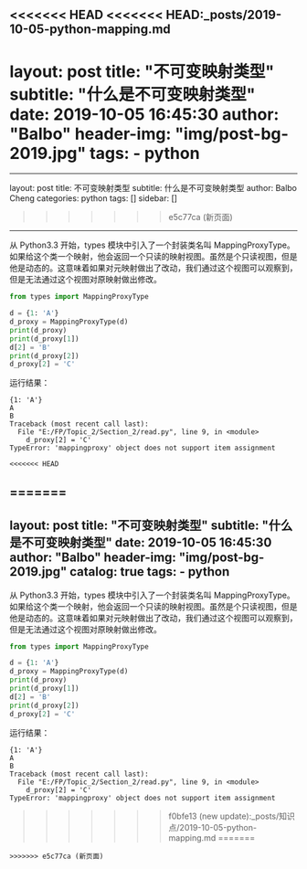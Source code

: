 <<<<<<< HEAD
<<<<<<< HEAD:_posts/2019-10-05-python-mapping.md
---
layout:     post
title:      "不可变映射类型"
subtitle:   "什么是不可变映射类型"
date:       2019-10-05 16:45:30
author:     "Balbo"
header-img: "img/post-bg-2019.jpg"
tags:
    - python
=======
---
layout: post
title: 不可变映射类型
subtitle: 什么是不可变映射类型
author: Balbo Cheng
categories: python
tags: []
sidebar: []
>>>>>>> e5c77ca (新页面)
---
从 Python3.3 开始，types 模块中引入了一个封装类名叫 MappingProxyType。如果给这个类一个映射，他会返回一个只读的映射视图。虽然是个只读视图，但是他是动态的。这意味着如果对元映射做出了改动，我们通过这个视图可以观察到，但是无法通过这个视图对原映射做出修改。
```python
from types import MappingProxyType

d = {1: 'A'}
d_proxy = MappingProxyType(d)
print(d_proxy)
print(d_proxy[1])
d[2] = 'B'
print(d_proxy[2])
d_proxy[2] = 'C'
```
运行结果：
```
{1: 'A'}
A
B
Traceback (most recent call last):
  File "E:/FP/Topic_2/Section_2/read.py", line 9, in <module>
    d_proxy[2] = 'C'
TypeError: 'mappingproxy' object does not support item assignment

<<<<<<< HEAD
```
=======
---
layout:     post
title:      "不可变映射类型"
subtitle:   "什么是不可变映射类型"
date:       2019-10-05 16:45:30
author:     "Balbo"
header-img: "img/post-bg-2019.jpg"
catalog: true
tags:
    - python
---
从 Python3.3 开始，types 模块中引入了一个封装类名叫 MappingProxyType。如果给这个类一个映射，他会返回一个只读的映射视图。虽然是个只读视图，但是他是动态的。这意味着如果对元映射做出了改动，我们通过这个视图可以观察到，但是无法通过这个视图对原映射做出修改。
```python
from types import MappingProxyType

d = {1: 'A'}
d_proxy = MappingProxyType(d)
print(d_proxy)
print(d_proxy[1])
d[2] = 'B'
print(d_proxy[2])
d_proxy[2] = 'C'
```
运行结果：
```
{1: 'A'}
A
B
Traceback (most recent call last):
  File "E:/FP/Topic_2/Section_2/read.py", line 9, in <module>
    d_proxy[2] = 'C'
TypeError: 'mappingproxy' object does not support item assignment

```
>>>>>>> f0bfe13 (new update):_posts/知识点/2019-10-05-python-mapping.md
=======
```
>>>>>>> e5c77ca (新页面)

